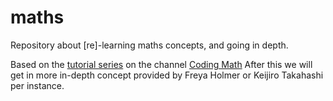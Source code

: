 # maths
Repository about [re]-learning maths concepts, and going in depth.

Based on the [tutorial series](https://www.youtube.com/watch?v=zm9bqSSiIdo&list=PL7wAPgl1JVvUEb0dIygHzO4698tmcwLk9&pp=iAQB) on the channel [Coding Math](https://www.youtube.com/@codingmath)
After this we will get in more in-depth concept provided by Freya Holmer or Keijiro Takahashi per instance.
